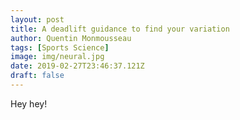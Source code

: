```yaml
---
layout: post
title: A deadlift guidance to find your variation
author: Quentin Monmousseau
tags: [Sports Science]
image: img/neural.jpg
date: 2019-02-27T23:46:37.121Z
draft: false
---
```


Hey hey!